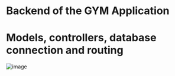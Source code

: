 # Backend of the GYM Application

# Models, controllers, database connection and routing

![image](https://github.com/dimuthcbandara97/NodeMongoCRUD/assets/107378946/8248ebb2-b8e8-4449-a655-021b29ce2dd6)

